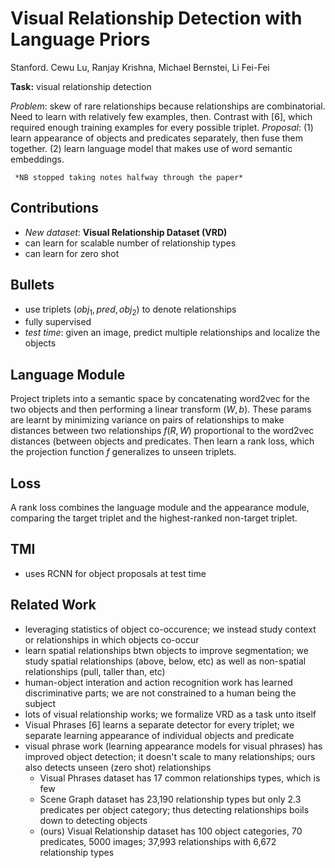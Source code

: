 # Visual Relationship Detection with Language Priors

Stanford. Cewu Lu, Ranjay Krishna, Michael Bernstei, Li Fei-Fei

**Task:** visual relationship detection

*Problem*: skew of rare relationships because relationships are combinatorial. Need to learn with relatively few examples, then. Contrast with [6], which required enough training examples for every possible triplet.
*Proposal*: (1) learn appearance of objects and predicates separately, then fuse them together. (2) learn language model that makes use of word semantic embeddings.

     *NB stopped taking notes halfway through the paper*

## Contributions

- *New dataset*: **Visual Relationship Dataset (VRD)**
- can learn for scalable number of relationship types
- can learn for zero shot

## Bullets

- use triplets $(obj_1,pred, obj_2)$ to denote relationships
- fully supervised
- *test time*: given an image, predict multiple relationships and localize the objects

## Language Module

Project triplets into a semantic space by concatenating word2vec for the two objects and then performing a linear transform $(W,b)$. These params are learnt by minimizing variance on pairs of relationships to make distances between two relationships $f(R,W)$ proportional to the word2vec distances (between objects and predicates.
Then learn a rank loss, which the projection function $f$ generalizes to unseen triplets.

## Loss

A rank loss combines the language module and the appearance module, comparing the target triplet and the highest-ranked non-target triplet.

## TMI

- uses RCNN for object proposals at test time

## Related Work

- leveraging statistics of object co-occurence; we instead study context or relationships in which objects co-occur
- learn spatial relationships btwn objects to improve segmentation; we study spatial relationships (above, below, etc) as well as non-spatial relationships (pull, taller than, etc)
- human-object interation and action recognition work has learned discriminative parts; we are not constrained to a human being the subject
- lots of visual relationship works; we formalize VRD as a task unto itself
- Visual Phrases [6] learns a separate detector for every triplet; we separate learning appearance of individual objects and predicate
- visual phrase work (learning appearance models for visual phrases) has improved object detection; it doesn't scale to many relationships; ours also detects unseen (zero shot) relationships
  - Visual Phrases dataset has 17 common relationships types, which is few
  - Scene Graph dataset has 23,190 relationship types but only 2.3 predicates per object category; thus detecting relationships boils down to detecting objects
  - (ours) Visual Relationship dataset has 100 object categories, 70 predicates, 5000 images; 37,993 relationships with 6,672 relationship types
<!--stackedit_data:
eyJoaXN0b3J5IjpbMTQxMTY3NTI3OCwtNDc3NTIwNjE2LC02OT
Q4NTkzMzYsMzEzNjkwNzgwXX0=
-->